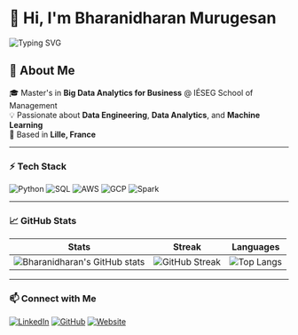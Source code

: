 # 👋 Hi, I'm Bharanidharan Murugesan

![Typing SVG](https://readme-typing-svg.herokuapp.com?font=Fira+Code&pause=1000&color=1E90FF&width=435&lines=Data+Engineer+%7C+Big+Data+Analytics;Passionate+about+Data+%26+AI)

## 🚀 About Me
🎓 Master's in **Big Data Analytics for Business** @ IÉSEG School of Management  
💡 Passionate about **Data Engineering**, **Data Analytics**, and **Machine Learning**  
📍 Based in **Lille, France**  

---

### ⚡ **Tech Stack**
![Python](https://img.shields.io/badge/Python-3776AB?style=for-the-badge&logo=python&logoColor=white)
![SQL](https://img.shields.io/badge/SQL-CC2927?style=for-the-badge&logo=amazon-dynamodb&logoColor=white)
![AWS](https://img.shields.io/badge/AWS-232F3E?style=for-the-badge&logo=amazonaws&logoColor=white)
![GCP](https://img.shields.io/badge/GCP-4285F4?style=for-the-badge&logo=google-cloud&logoColor=white)
![Spark](https://img.shields.io/badge/Apache%20Spark-FDEE21?style=for-the-badge&logo=apachespark&logoColor=black)

---

### 📈 **GitHub Stats**
| Stats | Streak | Languages |
|-------|--------|------------|
| ![Bharanidharan's GitHub stats](https://github-readme-stats.vercel.app/api?username=Bharani2506&show_icons=true&theme=radical) | ![GitHub Streak](https://streak-stats.demolab.com?user=YOUR_GITHUB_USERNAME&theme=radical) | ![Top Langs](https://github-readme-stats.vercel.app/api/top-langs/?username=Bharani2506&layout=compact&theme=radical) |

---

### 📫 **Connect with Me**
[![LinkedIn](https://img.shields.io/badge/LinkedIn-0077B5?style=for-the-badge&logo=linkedin&logoColor=white)](https://www.linkedin.com/in/YOUR_PROFILE)
[![GitHub](https://img.shields.io/badge/GitHub-181717?style=for-the-badge&logo=github&logoColor=white)](https://github.com/YOUR_GITHUB_USERNAME)
[![Website](https://img.shields.io/badge/Website-000000?style=for-the-badge&logo=google-chrome&logoColor=white)](https://YOUR_WEBSITE_URL)
